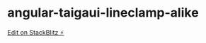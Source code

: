 # angular-taigaui-lineclamp-alike

[Edit on StackBlitz ⚡️](https://stackblitz.com/edit/angular-a7bpvq)
